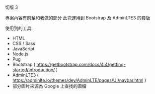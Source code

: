 切版 3

專案內容有前輩和我做的部分
此次運用到 Bootstrap 及 AdminLTE3 的套版

使用到的工具:

- HTML
- CSS / Sass
- JavaScript
- Node.js
- Pug
- Bootstrap ( https://getbootstrap.com/docs/4.4/getting-started/introduction/ )
- AdminLTE3 ( https://adminlte.io/themes/dev/AdminLTE/pages/UI/navbar.html )
- 部分圖片來源為 Google 上查找的圖檔
